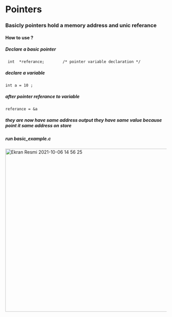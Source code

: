 # Pointers

### Basicly pointers hold a memory address and unic referance

#### How to use ?

##### Declare a basic pointer

` int  *referance;        /* pointer variable declaration */`

##### declare a variable

`int a = 10 ;`
##### after pointer referance to variable
 `referance = &a`
 
##### they are now have same address output they have same value because point it same address on store
##### run basic_example.c

<img width="510" alt="Ekran Resmi 2021-10-06 14 56 25" src="https://user-images.githubusercontent.com/50153950/136197955-f1fe1a26-6512-47af-bed1-6105c3564704.png">

 
 
 
